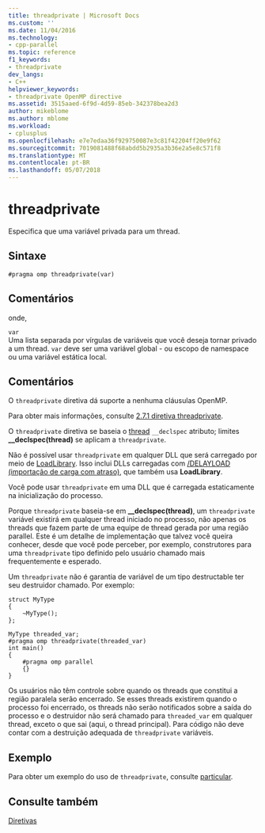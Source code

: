 ```yaml
---
title: threadprivate | Microsoft Docs
ms.custom: ''
ms.date: 11/04/2016
ms.technology:
- cpp-parallel
ms.topic: reference
f1_keywords:
- threadprivate
dev_langs:
- C++
helpviewer_keywords:
- threadprivate OpenMP directive
ms.assetid: 3515aaed-6f9d-4d59-85eb-342378bea2d3
author: mikeblome
ms.author: mblome
ms.workload:
- cplusplus
ms.openlocfilehash: e7e7edaa36f929750087e3c81f42204ff20e9f62
ms.sourcegitcommit: 7019081488f68abdd5b2935a3b36e2a5e8c571f8
ms.translationtype: MT
ms.contentlocale: pt-BR
ms.lasthandoff: 05/07/2018
---
```

# <a name="threadprivate"></a>threadprivate
Especifica que uma variável privada para um thread.  
  
## <a name="syntax"></a>Sintaxe  
  
```  
#pragma omp threadprivate(var)  
```  
  
## <a name="remarks"></a>Comentários  
 onde,  
  
 `var`  
 Uma lista separada por vírgulas de variáveis que você deseja tornar privado a um thread. `var` deve ser uma variável global - ou escopo de namespace ou uma variável estática local.  
  
## <a name="remarks"></a>Comentários  
 O `threadprivate` diretiva dá suporte a nenhuma cláusulas OpenMP.  
  
 Para obter mais informações, consulte [2.7.1 diretiva threadprivate](../../../parallel/openmp/2-7-1-threadprivate-directive.md).  
  
 O `threadprivate` diretiva se baseia o [thread](../../../cpp/thread.md) `__declspec` atributo; limites **__declspec(thread)** se aplicam a `threadprivate`.  
  
 Não é possível usar `threadprivate` em qualquer DLL que será carregado por meio de [LoadLibrary](http://msdn.microsoft.com/library/windows/desktop/ms684175).  Isso inclui DLLs carregadas com [/DELAYLOAD (importação de carga com atraso)](../../../build/reference/delayload-delay-load-import.md), que também usa **LoadLibrary**.  
  
 Você pode usar `threadprivate` em uma DLL que é carregada estaticamente na inicialização do processo.  
  
 Porque `threadprivate` baseia-se em **__declspec(thread)**, um `threadprivate` variável existirá em qualquer thread iniciado no processo, não apenas os threads que fazem parte de uma equipe de thread gerada por uma região parallel.  Este é um detalhe de implementação que talvez você queira conhecer, desde que você pode perceber, por exemplo, construtores para uma `threadprivate` tipo definido pelo usuário chamado mais frequentemente e esperado.  
  
 Um `threadprivate` não é garantia de variável de um tipo destructable ter seu destruidor chamado.  Por exemplo:  
  
```  
struct MyType   
{  
    ~MyType();  
};  
  
MyType threaded_var;  
#pragma omp threadprivate(threaded_var)  
int main()   
{  
    #pragma omp parallel  
    {}  
}  
```  
  
 Os usuários não têm controle sobre quando os threads que constitui a região paralela serão encerrado.  Se esses threads existirem quando o processo foi encerrado, os threads não serão notificados sobre a saída do processo e o destruidor não será chamado para `threaded_var` em qualquer thread, exceto o que sai (aqui, o thread principal).  Para código não deve contar com a destruição adequada de `threadprivate` variáveis.  
  
## <a name="example"></a>Exemplo  
 Para obter um exemplo do uso de `threadprivate`, consulte [particular](../../../parallel/openmp/reference/private-openmp.md).  
  
## <a name="see-also"></a>Consulte também  
 [Diretivas](../../../parallel/openmp/reference/openmp-directives.md)